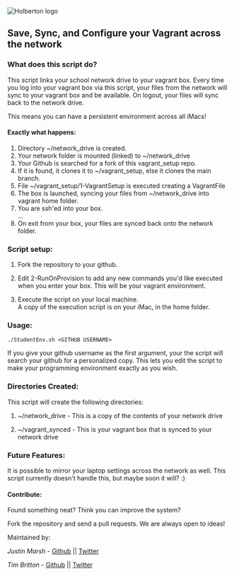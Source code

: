 <img src="https://www.holbertonschool.com/assets/holberton-logo-1cc451260ca3cd297def53f2250a9794810667c7ca7b5fa5879a569a457bf16f.png" alt="Holberton logo">

## Save, Sync, and Configure your Vagrant across the network

### What does this script do?
This script links your school network drive to your vagrant box.
Every time you log into your vagrant box via this script, your
files from the network will sync to your vagrant box and be available.
On logout, your files will sync back to the network drive.

This means you can have a persistent environment across all iMacs!

#### Exactly what happens:  
1) Directory ~/network_drive is created.  
2) Your network folder is mounted (linked) to ~/network_drive  
3) Your Github is searched for a fork of this vagrant_setup repo.  
4) If it is found, it clones it to ~/vagrant_setup, else it clones the main branch.  
5) File ~/vagrant_setup/1-VagrantSetup is executed creating a VagrantFile  
6) The box is launched, syncing your files from ~/network_drive into vagrant home folder.  
7) You are ssh'ed into your box.  
...  
8) On exit from your box, your files are synced back onto the network folder.

### Script setup:
1) Fork the repository to your github.  

2) Edit 2-RunOnProvision to add any new commands you'd like executed when 
   you enter your box. This will be your vagrant environment.

3) Execute the script on your local machine.  
A copy of the execution script is on your iMac, in the home folder.

### Usage:
```
./StudentEnv.sh <GITHUB USERNAME>
```

If you give your github username as the first argument, your the script
will search your github for a personalized copy. This lets you edit the
script to make your programming environment exactly as you wish.

### Directories Created:
This script will create the following directories:

1) ~/network_drive - This is a copy of the contents of your network drive

2) ~/vagrant_synced - This is your vagrant box that is synced to your network drive


### Future Features:
It is possible to mirror your laptop settings across the network as well. This script currently doesn't handle this, but maybe soon it will? :)



#### Contribute:
Found something neat? Think you can improve the system?

Fork the repository and send a pull requests. We are always open to ideas!

Maintained by:

*Justin Marsh* - [Github](https://github.com/j-tyler) || [Twitter](https://twitter.com/dogonthecircuit)

*Tim Britton* - [Github](https://github.com/wintermanc3r) || [Twitter](https://twitter.com/wintermanc3r)
